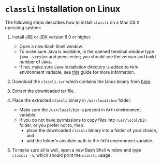 
#  `classli` Installation on Linux

The following steps describes how to install `classli` on a Mac OS X operating system:

1. Install [JRE](https://docs.oracle.com/javase/8/docs/technotes/guides/install/linux_jre.html#CFHBJIIG) or [JDK](https://docs.oracle.com/javase/8/docs/technotes/guides/install/linux_jdk.html#BJFGGEFG) version 8.0 or higher.

    - Open a new Bash Shell window.
    - To make sure Java is available, in the opened terminal window type `java -version` and press enter; you should see the version and build number of Java.
    - If not, make sure Java installation directory is added to `PATH` environment variable, see [this](https://java.com/en/download/help/path.xml) guide for more information.

2. Download the `classli.tar` which contains the Linux binary from [here](https://builds.cs.st-andrews.ac.uk/job/digitising_scotland/lastSuccessfulBuild/artifact/record_classification/target/classli.tar).

3. Extract the downloaded tar file.
   
4. Place the extracted `classli` binary in `/usr/local/bin` folder. 

    - Make sure the `/usr/local/bin` is present in `PATH` environment variable.
    - If you do not have permissions to copy files into `/usr/local/bin` folder, or you prefer not to, then:
        - place the downloaded `classli` binary into a folder of your choice, and
        - add the folder's absolute path to the `PATH` environment variable.

5. To make sure all is well, open a new Bash Shell window and type `classli -h`, which should print the `classli` usage.
